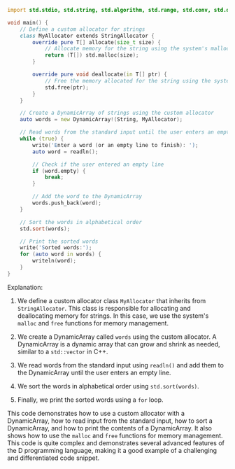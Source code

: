 ```d
import std.stdio, std.string, std.algorithm, std.range, std.conv, std.dynamic;

void main() {
    // Define a custom allocator for strings
    class MyAllocator extends StringAllocator {
        override pure T[] allocate(size_t size) {
            // Allocate memory for the string using the system's malloc function
            return (T[]) std.malloc(size);
        }

        override pure void deallocate(in T[] ptr) {
            // Free the memory allocated for the string using the system's free function
            std.free(ptr);
        }
    }

    // Create a DynamicArray of strings using the custom allocator
    auto words = new DynamicArray!(String, MyAllocator);

    // Read words from the standard input until the user enters an empty line
    while (true) {
        write('Enter a word (or an empty line to finish): ');
        auto word = readln();

        // Check if the user entered an empty line
        if (word.empty) {
            break;
        }

        // Add the word to the DynamicArray
        words.push_back(word);
    }

    // Sort the words in alphabetical order
    std.sort(words);

    // Print the sorted words
    write('Sorted words:');
    for (auto word in words) {
        writeln(word);
    }
}
```

Explanation:

1. We define a custom allocator class `MyAllocator` that inherits from `StringAllocator`. This class is responsible for allocating and deallocating memory for strings. In this case, we use the system's `malloc` and `free` functions for memory management.

2. We create a DynamicArray called `words` using the custom allocator. A DynamicArray is a dynamic array that can grow and shrink as needed, similar to a `std::vector` in C++.

3. We read words from the standard input using `readln()` and add them to the DynamicArray until the user enters an empty line.

4. We sort the words in alphabetical order using `std.sort(words)`.

5. Finally, we print the sorted words using a `for` loop.

This code demonstrates how to use a custom allocator with a DynamicArray, how to read input from the standard input, how to sort a DynamicArray, and how to print the contents of a DynamicArray. It also shows how to use the `malloc` and `free` functions for memory management. This code is quite complex and demonstrates several advanced features of the D programming language, making it a good example of a challenging and differentiated code snippet.